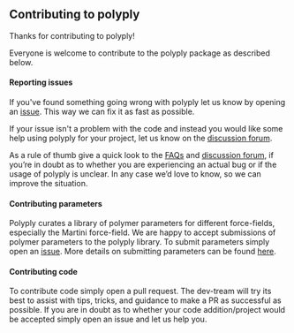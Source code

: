 ## Contributing to polyply

Thanks for contributing to polyply!

Everyone is welcome to contribute to the polyply package as described below. 

#### Reporting issues

If you've found something going wrong with polyply let us know by opening an [issue](https://github.com/marrink-lab/polyply_1.0/issues). This way we can fix it as fast as possible. 

If your issue isn't a problem with the code and instead you would like some help using polyply for your project, let us know on the [discussion forum]( https://github.com/marrink-lab/polyply_1.0/discussions).

As a rule of thumb give a quick look to the [FAQs]( https://github.com/marrink-lab/polyply_1.0/wiki/FAQs) and [discussion forum]( https://github.com/marrink-lab/polyply_1.0/discussions), 
if you’re in doubt as to whether you are experiencing an actual bug or if the usage of polyply is unclear. In any case we’d love to know, so we can improve the situation. 

#### Contributing parameters

Polyply curates a library of polymer parameters for different force-fields, especially the Martini force-field. We are happy to accept submissions of polymer parameters to the polyply library. To submit parameters simply open an [issue](https://github.com/marrink-lab/polyply_1.0/issues). More details on submitting parameters can be found 
[here](https://github.com/marrink-lab/polyply_1.0/wiki/Submit-polymer-parameters).

#### Contributing code

To contribute code simply open a pull request. The dev-tream will try its best to assist with tips, tricks, and guidance to make a PR as successful as possible. If you are in doubt as to whether your code addition/project would be accepted simply open an issue and let us help you. 
